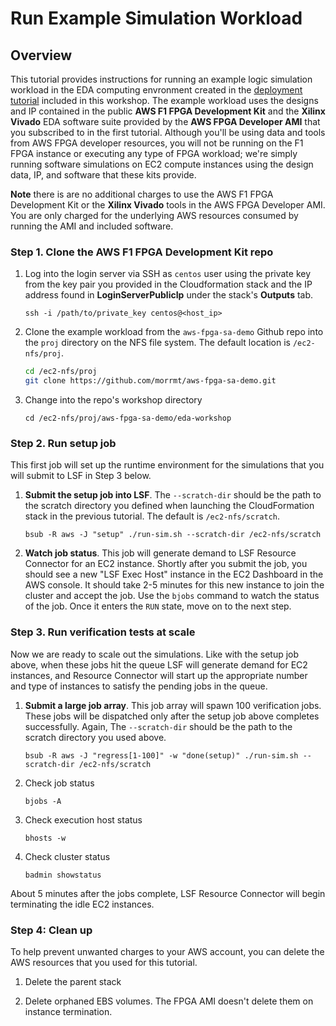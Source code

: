 # Run Example Simulation Workload

## Overview

This tutorial provides instructions for running an example logic simulation workload in the EDA computing envronment created in the [deployment tutorial](deploy-environment.md) included in this workshop.  The example workload uses the designs and IP contained in the public **AWS F1 FPGA Development Kit** and the **Xilinx Vivado** EDA software suite provided by the **AWS FPGA Developer AMI** that you subscribed to in the first tutorial. Although you'll be using data and tools from AWS FPGA developer resources, you will not be running on the F1 FPGA instance or executing any type of FPGA workload; we're simply running software simulations on EC2 compute instances using the design data, IP, and software that these kits provide.

**Note** there is are no additional charges to use the AWS F1 FPGA Development Kit or the  **Xilinx Vivado** tools in the AWS FPGA Developer AMI.  You are only charged for the underlying AWS resources consumed by running the AMI and included software.

### Step 1. Clone the AWS F1 FPGA Development Kit repo

1. Log into the login server via SSH as `centos` user using the private key from the key pair you provided in the Cloudformation stack and the IP address found in **LoginServerPublicIp** under the stack's **Outputs** tab.

   `ssh -i /path/to/private_key centos@<host_ip>`

1. Clone the example workload from the `aws-fpga-sa-demo` Github repo into the `proj` directory on the NFS file system. The default location is `/ec2-nfs/proj`.

   ```bash
   cd /ec2-nfs/proj
   git clone https://github.com/morrmt/aws-fpga-sa-demo.git
   ```

1. Change into the repo's workshop directory

   `cd /ec2-nfs/proj/aws-fpga-sa-demo/eda-workshop`

### Step 2. Run setup job

This first job will set up the runtime environment for the simulations that you will submit to LSF in Step 3 below.

1. **Submit the setup job into LSF**. The `--scratch-dir` should be the path to the scratch directory you defined when launching the CloudFormation stack in the previous tutorial.  The default is `/ec2-nfs/scratch`.

   `bsub -R aws -J "setup" ./run-sim.sh --scratch-dir /ec2-nfs/scratch`

1. **Watch job status**. This job will generate demand to LSF Resource Connector for an EC2 instance.  Shortly after you submit the job, you should see a new "LSF Exec Host" instance in the EC2 Dashboard in the AWS console. It should take 2-5 minutes for this new instance to join the cluster and accept the job.  Use the `bjobs` command to watch the status of the job.  Once it enters the `RUN` state, move on to the next step.

### Step 3. Run verification tests at scale

Now we are ready to scale out the simulations.  Like with the setup job above, when these jobs hit the queue LSF will generate demand for EC2 instances, and Resource Connector will start up the appropriate number and type of instances to satisfy the pending jobs in the queue.

1. **Submit a large job array**. This job array will spawn 100 verification jobs.  These jobs will be dispatched only after the setup job above completes successfully. Again, The `--scratch-dir` should be the path to the scratch directory you used above.

   `bsub -R aws -J "regress[1-100]" -w "done(setup)" ./run-sim.sh --scratch-dir /ec2-nfs/scratch`

1. Check job status

    `bjobs -A`

1. Check execution host status

    `bhosts -w`

1. Check cluster status

   `badmin showstatus`

About 5 minutes after the jobs complete, LSF Resource Connector will begin terminating the idle EC2 instances.

### Step 4: Clean up

To help prevent unwanted charges to your AWS account, you can delete the AWS resources that you used for this tutorial.

1. Delete the parent stack

1. Delete orphaned EBS volumes.  The FPGA AMI doesn't delete them on instance termination.
